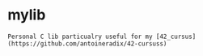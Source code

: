 # mylib

    Personal C lib particualry useful for my [42_cursus](https://github.com/antoineradix/42-cursuss)
